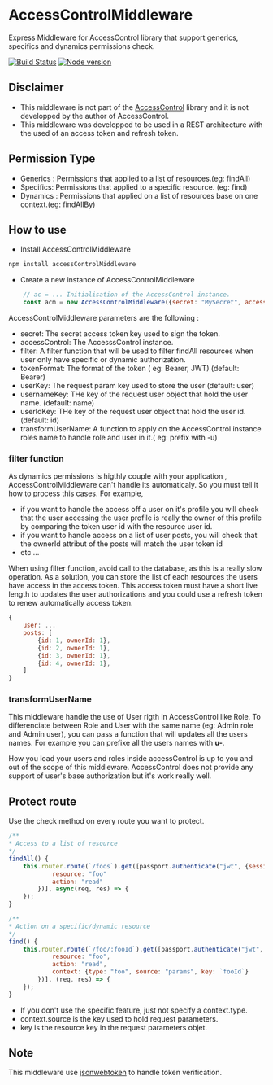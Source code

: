 # AccessControlMiddleware

Express Middleware for AccessControl library that support generics, specifics and dynamics permissions check.

[![Build Status](https://travis-ci.org/scandinave/accessControlMiddleware.svg?branch=dev)](https://travis-ci.org/scandinave/accessControlMiddleware)
[![Node version](https://img.shields.io/node/v/[NPM-MODULE-NAME].svg?style=flat)](http://nodejs.org/download/)

## Disclaimer

* This middleware is not part of the [AccessControl](https://github.com/onury/accesscontrol) library and it is not developped by the author of AccessControl. 
* This middleware was developped to be used in a REST architecture with the used of an access token and refresh token.

## Permission Type
* Generics : Permissions that applied to a list of resources.(eg: findAll)
* Specifics: Permissions that applied to a specific resource. (eg: find)
* Dynamics : Permissions that applied on a list of resources base on one context.(eg: findAllBy)

## How to use

* Install AccessControlMiddleware
```bash
npm install accessControlMiddleware
```

* Create a new instance of AccessControlMiddleware
```javascript
    // ac = ... Initialisation of the AccessControl instance.
    const acm = new AccessControlMiddleware({secret: "MySecret", accessControl: ac, filter: () => {}});
```

AccessControlMiddleware parameters are the following : 
* secret: The secret access token key used to sign the token.
* accessControl: The AccesssControl instance.
* filter: A filter function that will be used to filter findAll resources when user only have specific or dynamic authorization.
* tokenFormat: The format of the token ( eg: Bearer, JWT) (default: Bearer)
* userKey: The request param key used to store the user (default: user)
* usernameKey: THe key of the request user object that hold the user name. (default: name)
* userIdKey: THe key of the request user object that hold the user id. (default: id)
* transformUserName: A function to apply on the AccessControl instance roles name to handle role and user in it.( eg: prefix with -u)

### filter function 
As dynamics permissions is higthly couple with your application , AccessControlMiddleware can't handle its automaticaly. So you must tell it how to 
process this cases. For example, 
* if you want to handle the access off a user on it's profile you will check that the user accessing the user profile is really the owner of this profile by comparing the token user id with the resource user id. 
* if you want to handle access on a list of user posts, you will check that the ownerId attribut of the posts  will match the user token id
* etc ...

When using filter function, avoid call to the database, as this is a really slow operation. As a solution, you can store the list of each resources the users have access in the access token. This access token must have a short live length to updates the user authorizations and you could use a refresh token to renew automatically access token. 

```javascript
{
    user: ...
    posts: [
        {id: 1, ownerId: 1},
        {id: 2, ownerId: 1},
        {id: 3, ownerId: 1},
        {id: 4, ownerId: 1},
    ]
}
```
 ### 

 ### transformUserName

 This middleware handle the use of User rigth in AccessControl like Role. To differenciate between Role and User with the same name (eg: Admin role and Admin user), you can pass a function that will updates all the users names. For example you can prefixe all the users names with __u-__.

 How you load your users and roles inside accessControl is up to you and out of the scope of this middleware. AccessControl does not provide any support of user's base authorization but it's work really well.

 ## Protect route

Use the check method on every route you want to protect.

```javascript
/**
* Access to a list of resource
*/
findAll() {
    this.router.route(`/foos`).get([passport.authenticate("jwt", {session: false}), acm.check({
            resource: "foo"
            action: "read"
        })], async(req, res) => {
    });
}

/**
* Action on a specific/dynamic resource
*/
find() {
    this.router.route(`/foo/:fooId`).get([passport.authenticate("jwt", {session: false}), acm.check({
            resource: "foo",
            action: "read",
            context: {type: "foo", source: "params", key: `fooId`}
        })], (req, res) => {
    });
}
```

* If you don't use the specific feature, just not specify a context.type.
* context.source is the key used to hold request parameters.
* key is the resource key in the request parameters objet.

## Note

This middleware use [jsonwebtoken](https://github.com/auth0/node-jsonwebtoken) to handle token verification.